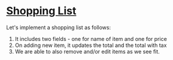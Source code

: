 <!---
{"next":"Topics/tictactoe.md","title":"Shopping List"}
-->

# [Shopping List](https://codesandbox.io/s/new)

Let's implement a shopping list as follows:

1. It includes two fields - one for name of item and one for price
2. On adding new item, it updates the total and the total with tax
3. We are able to also remove and/or edit items as we see fit.
